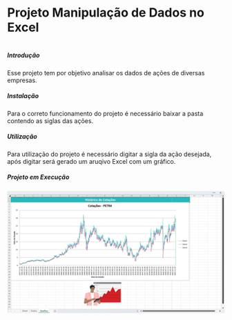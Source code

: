 # Projeto Manipulação de Dados no Excel <h1>

##### **Introdução** <h5>
Esse projeto tem por objetivo analisar os dados de ações de diversas empresas.

##### **Instalação** <h5>
Para o correto funcionamento do projeto é necessário baixar a pasta contendo as siglas das ações.

##### **Utilização** <h5>
Para utilização do projeto é necessário digitar a sigla da ação desejada, após digitar será gerado um aruqivo Excel
com um gráfico.

##### **Projeto em Execução** <h5>
![Ação](./planilha.jpg)
